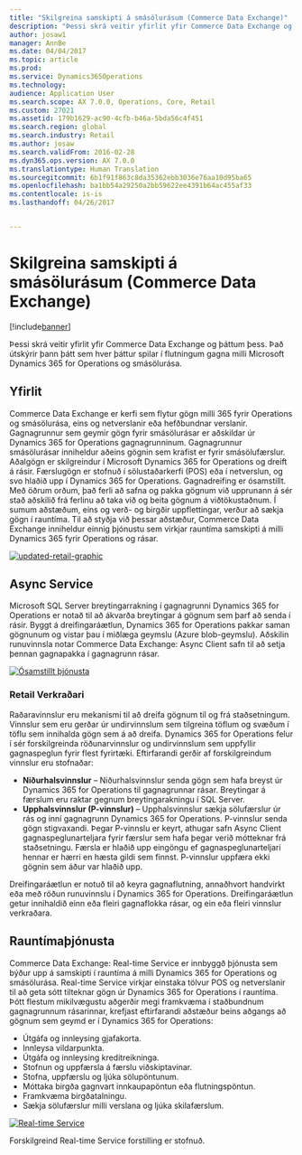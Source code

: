 ```yaml
---
title: "Skilgreina samskipti á smásölurásum (Commerce Data Exchange)"
description: "Þessi skrá veitir yfirlit yfir Commerce Data Exchange og þáttum þess. Það útskýrir þann þátt sem hver þáttur spilar í flutningum gagna milli Microsoft Dynamics 365 for Operations og smásölurása."
author: josaw1
manager: AnnBe
ms.date: 04/04/2017
ms.topic: article
ms.prod: 
ms.service: Dynamics365Operations
ms.technology: 
audience: Application User
ms.search.scope: AX 7.0.0, Operations, Core, Retail
ms.custom: 27021
ms.assetid: 179b1629-ac90-4cfb-b46a-5bda56c4f451
ms.search.region: global
ms.search.industry: Retail
ms.author: josaw
ms.search.validFrom: 2016-02-28
ms.dyn365.ops.version: AX 7.0.0
ms.translationtype: Human Translation
ms.sourcegitcommit: 6b1f91f863c8da35362ebb3036e76aa10d95ba65
ms.openlocfilehash: ba1bb54a29250a2bb59622ee4391b64ac455af33
ms.contentlocale: is-is
ms.lasthandoff: 04/26/2017


---
```


# <a name="define-retail-channel-communications-commerce-data-exchange"></a>Skilgreina samskipti á smásölurásum (Commerce Data Exchange)

[!include[banner](../includes/banner.md)]


Þessi skrá veitir yfirlit yfir Commerce Data Exchange og þáttum þess. Það útskýrir þann þátt sem hver þáttur spilar í flutningum gagna milli Microsoft Dynamics 365 for Operations og smásölurása.

<a name="overview"></a>Yfirlit
--------

Commerce Data Exchange er kerfi sem flytur gögn milli 365 fyrir Operations og smásölurása, eins og netverslanir eða hefðbundnar verslanir. Gagnagrunnur sem geymir gögn fyrir smásölurásar er aðskildar úr Dynamics 365 for Operations gagnagrunninum. Gagnagrunnur smásölurásar inniheldur aðeins gögnin sem krafist er fyrir smásölufærslur. Aðalgögn er skilgreindur í Microsoft Dynamics 365 for Operations og dreift á rásir. Færslugögn er stofnuð í sölustaðarkerfi (POS) eða í netverslun, og svo hlaðið upp í Dynamics 365 for Operations. Gagnadreifing er ósamstillt. Með öðrum orðum, það ferli að safna og pakka gögnum við upprunann á sér stað aðskilið frá ferlinu að taka við og beita gögnum á viðtökustaðnum. Í sumum aðstæðum, eins og verð- og birgðir uppflettingar, verður að sækja gögn í rauntíma. Til að styðja við þessar aðstæður, Commerce Data Exchange inniheldur einnig þjónustu sem virkjar rauntíma samskipti á milli Dynamics 365 fyrir Operations og rásar. 

[![updated-retail-graphic](./media/updated-retail-graphic.png)](./media/updated-retail-graphic.png)  

## <a name="async-service"></a>Async Service
Microsoft SQL Server breytingarrakning í gagnagrunni Dynamics 365 for Operations er notað til að ákvarða breytingar á gögnum sem þarf að senda í rásir. Byggt á dreifingaráætlun, Dynamics 365 for Operations pakkar saman gögnunum og vistar þau í miðlæga geymslu (Azure blob-geymslu). Aðskilin runuvinnsla notar Commerce Data Exchange: Async Client safn til að setja þennan gagnapakka í gagnagrunn rásar. 

[![Ósamstillt þjónusta](./media/async-300x239.png)](./media/async.png)

### <a name="retail-scheduler"></a>Retail Verkraðari

Raðaravinnslur eru mekanismi til að dreifa gögnum til og frá staðsetningum. Vinnslur sem eru gerðar úr undirvinnslum sem tilgreina töflum og svæðum í töflu sem innihalda gögn sem á að dreifa. Dynamics 365 for Operations felur í sér forskilgreinda röðunarvinnslur og undirvinnslum sem uppfyllir gagnaspeglun fyrir flest fyrirtæki. Eftirfarandi gerðir af forskilgreindum vinnslur eru stofnaðar:

-   **Niðurhalsvinnslur** – Niðurhalsvinnslur senda gögn sem hafa breyst úr Dynamics 365 for Operations til gagnagrunnar rásar. Breytingar á færslum eru raktar gegnum breytingarakningu í SQL Server.
-   **Upphalsvinnslur (P-vinnslur)** – Upphalsvinnslur sækja sölufærslur úr rás og inní gagnagrunn Dynamics 365 for Operations. P-vinnslur senda gögn stigvaxandi. Þegar P-vinnslu er keyrt, athugar safn Async Client gagnaspeglunarteljara fyrir færslur sem hafa þegar verið mótteknar frá staðsetningu. Færsla er hlaðið upp eingöngu ef gagnaspeglunarteljari hennar er hærri en hæsta gildi sem finnst. P-vinnslur uppfæra ekki gögnin sem áður var hlaðið upp.

Dreifingaráætlun er notuð til að keyra gagnaflutning, annaðhvort handvirkt eða með röðun runuvinnslu í Dynamics 365 for Operations. Dreifingaráætlun getur innihaldið einn eða fleiri gagnaflokka rásar, og ein eða fleiri vinnslur verkraðara.

## <a name="realtime-service"></a>Rauntímaþjónusta
Commerce Data Exchange: Real-time Service er innbyggð þjónusta sem býður upp á samskipti í rauntíma á milli Dynamics 365 for Operations og smásölurása. Real-time Service virkjar einstaka tölvur POS og netverslanir til að geta sótt tilteknar gögn úr Dynamics 365 for Operations í rauntíma. Þótt flestum mikilvægustu aðgerðir megi framkvæma í staðbundnum gagnagrunnum rásarinnar, krefjast eftirfarandi aðstæður beins aðgangs að gögnum sem geymd er í Dynamics 365 for Operations:

-   Útgáfa og innleysing gjafakorta.
-   Innleysa vildarpunkta.
-   Útgáfa og innleysing kreditreikninga.
-   Stofnun og uppfærsla á færslu viðskiptavinar.
-   Stofna, uppfærslu og ljúka sölupöntunum.
-   Móttaka birgða gagnvart innkaupapöntun eða flutningspöntun.
-   Framkvæma birgðatalningu.
-   Sækja sölufærslur milli verslana og ljúka skilafærslum.

[![Real-time Service](./media/rts.png)](./media/rts.png) 

Forskilgreind Real-time Service forstilling er stofnuð.




